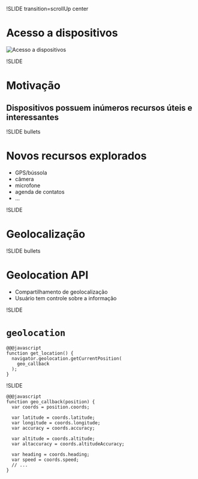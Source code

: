 !SLIDE transition=scrollUp center

# Acesso a dispositivos #

![Acesso a dispositivos](device_access.png)

!SLIDE

# Motivação #

## Dispositivos possuem inúmeros recursos úteis e interessantes ##

!SLIDE bullets

# Novos recursos explorados #

* GPS/bússola
* câmera
* microfone
* agenda de contatos
* ...





!SLIDE

# Geolocalização #

!SLIDE bullets

# Geolocation API #

* Compartilhamento de geolocalização
* Usuário tem controle sobre a informação

!SLIDE

# `geolocation` #

    @@@javascript
    function get_location() {
      navigator.geolocation.getCurrentPosition(
        geo_callback
      );
    }


!SLIDE

    @@@javascript
    function geo_callback(position) {
      var coords = position.coords;

      var latitude = coords.latitude;
      var longitude = coords.longitude;
      var accuracy = coords.accuracy;

      var altitude = coords.altitude;
      var altaccuracy = coords.altitudeAccuracy;

      var heading = coords.heading;
      var speed = coords.speed;
      // ...
    }
